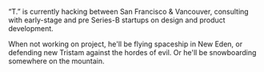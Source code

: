 &ldquo;T.&rdquo; is currently hacking between San Francisco & Vancouver, consulting with early-stage and pre Series-B startups on design and product development.

When not working on project, he'll be flying spaceship in New Eden, or defending new Tristam against the hordes of evil. Or he'll be snowboarding somewhere on the mountain.
